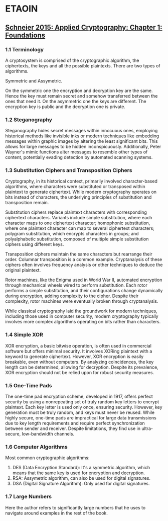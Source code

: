 # ETAOIN

## [Schneier 2015: Applied Cryptography: Chapter 1: Foundations](https://learning.oreilly.com/library/view/applied-cryptography-protocols/9781119096726/08_chap01.html#chap01-sec001)

### 1.1 Terminology

A cryptosystem is comprised of the cryptographic algorithm, the ciphertexts, the keys and all the possible plaintexts.
There are two types of algorithms.

Symmetric and Assymetric.

On the symmetric one the encryption and decryption key are the same. Hence the key must remain secret and somehow transferred between the ones that need it. 
On the asymmetric one the keys are different. The encryption key is public and the decryption one is private.

### 1.2 Steganography

Steganography hides secret messages within innocuous ones, employing historical methods like invisible inks or modern techniques like embedding messages within graphic images by altering the least significant bits. This allows for large messages to be hidden inconspicuously. Additionally, Peter Wayner's mimic functions alter messages to resemble other types of content, potentially evading detection by automated scanning systems.

### 1.3 Substitution Ciphers and Transposition Ciphers

Cryptography, in its historical context, primarily involved character-based algorithms, where characters were substituted or transposed within plaintext to generate ciphertext. While modern cryptography operates on bits instead of characters, the underlying principles of substitution and transposition remain.

Substitution ciphers replace plaintext characters with corresponding ciphertext characters. Variants include simple substitution, where each character maps to one ciphertext character; homophonic substitution, where one plaintext character can map to several ciphertext characters; polygram substitution, which encrypts characters in groups; and polyalphabetic substitution, composed of multiple simple substitution ciphers using different keys.

Transposition ciphers maintain the same characters but rearrange their order. Columnar transposition is a common example. Cryptanalysis of these ciphers often involves frequency analysis or other techniques to deduce the original plaintext.

Rotor machines, like the Enigma used in World War II, automated encryption through mechanical wheels wired to perform substitution. Each rotor performs a simple substitution, and their configurations change dynamically during encryption, adding complexity to the cipher. Despite their complexity, rotor machines were eventually broken through cryptanalysis.

While classical cryptography laid the groundwork for modern techniques, including those used in computer security, modern cryptography typically involves more complex algorithms operating on bits rather than characters.

### 1.4 Simple XOR


XOR encryption, a basic bitwise operation, is often used in commercial software but offers minimal security. It involves XORing plaintext with a keyword to generate ciphertext. However, XOR encryption is easily breakable, even without computers. By analyzing coincidences, the key length can be determined, allowing for decryption. Despite its prevalence, XOR encryption should not be relied upon for robust security measures.

### 1.5 One-Time Pads

The one-time pad encryption scheme, developed in 1917, offers perfect security by using a nonrepeating set of truly random key letters to encrypt plaintext. Each key letter is used only once, ensuring security. However, key generation must be truly random, and keys must never be reused. While highly secure, one-time pads are impractical for large data transmissions due to key length requirements and require perfect synchronization between sender and receiver. Despite limitations, they find use in ultra-secure, low-bandwidth channels.

### 1.6 Computer Algorithms

Most common cryptographic algorithms:

1. DES (Data Encryption Standard): It's a symmetric algorithm, which means that the same key is used for encryption and decryption.
2. RSA: Assymetric algorithm, can also be used for digital signatures.
3. DSA (Digital Signature Algorithm): Only used for digital signatures.

### 1.7 Large Numbers

Here the author refers to significantly large numbers that he uses to navigate around examples in the rest of the book.
